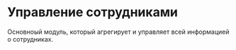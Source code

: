 # Управление сотрудниками

Основноый модуль, который агрегирует и управляет всей информацией о сотрудниках.
